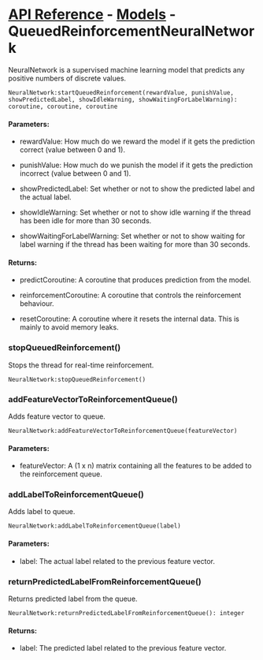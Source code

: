 # [API Reference](../../API.md) - [Models](../Models.md) - QueuedReinforcementNeuralNetwork

NeuralNetwork is a supervised machine learning model that predicts any positive numbers of discrete values.

```
NeuralNetwork:startQueuedReinforcement(rewardValue, punishValue, showPredictedLabel, showIdleWarning, showWaitingForLabelWarning): coroutine, coroutine, coroutine
```

#### Parameters:

* rewardValue: How much do we reward the model if it gets the prediction correct (value between 0 and 1).

* punishValue: How much do we punish the model if it gets the prediction incorrect (value between 0 and 1).

* showPredictedLabel: Set whether or not to show the predicted label and the actual label.

* showIdleWarning: Set whether or not to show idle warning if the thread has been idle for more than 30 seconds.

* showWaitingForLabelWarning: Set whether or not to show waiting for label warning if the thread has been waiting for more than 30 seconds.

#### Returns:

* predictCoroutine: A coroutine that produces prediction from the model.

* reinforcementCoroutine: A coroutine that controls the reinforcement behaviour.

* resetCoroutine: A coroutine where it resets the internal data. This is mainly to avoid memory leaks.

### stopQueuedReinforcement()

Stops the thread for real-time reinforcement.

```
NeuralNetwork:stopQueuedReinforcement()
```

### addFeatureVectorToReinforcementQueue()

Adds feature vector to queue.

```
NeuralNetwork:addFeatureVectorToReinforcementQueue(featureVector)
```

#### Parameters:

* featureVector: A (1 x n) matrix containing all the features to be added to the reinforcement queue.

### addLabelToReinforcementQueue()

Adds label to queue.

```
NeuralNetwork:addLabelToReinforcementQueue(label)
```

#### Parameters:

* label: The actual label related to the previous feature vector.  

### returnPredictedLabelFromReinforcementQueue()

Returns predicted label from the queue.

```
NeuralNetwork:returnPredictedLabelFromReinforcementQueue(): integer
```

#### Returns:

* label: The predicted label related to the previous feature vector.  
